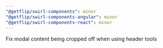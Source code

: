 ```yaml
---
"@getflip/swirl-components": minor
"@getflip/swirl-components-angular": minor
"@getflip/swirl-components-react": minor
---
```


Fix modal content being cropped off when using header tools
